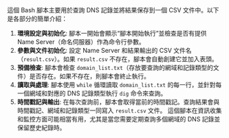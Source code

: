 這個 Bash 腳本主要用於查詢 DNS 記錄並將結果保存到一個 CSV 文件中。以下是各部分的簡單介紹：
1. **環境設定與初始化**: 腳本一開始會顯示“腳本開始執行”並檢查是否有提供 Name Server（命名伺服器）作為命令行參數。
2. **參數與文件初始化**: 設定 Name Server 和結果輸出的 CSV 文件名（`result.csv`）。如果 `result.csv` 不存在，腳本會自動創建它並加入表頭。
3. **預備檢查**: 腳本會檢查 `domain_list.txt`（存放要查詢的網域和記錄類型的文件）是否存在。如果不存在，則腳本會終止執行。
4. **讀取與處理**: 腳本使用 `while` 循環讀取 `domain_list.txt` 的每一行，並針對每一個網域和對應的 DNS 記錄類型執行 `dig` 命令來查詢。
5. **時間戳記與輸出**: 在每次查詢前，腳本會取得當前的時間戳記。查詢結果會與時間戳記、網域和記錄類型一同寫入 `result.csv` 文件。
這個腳本在資訊收集和監控方面可能相當有用，尤其是當您需要定期查詢多個網域的 DNS 記錄並保留歷史紀錄時。